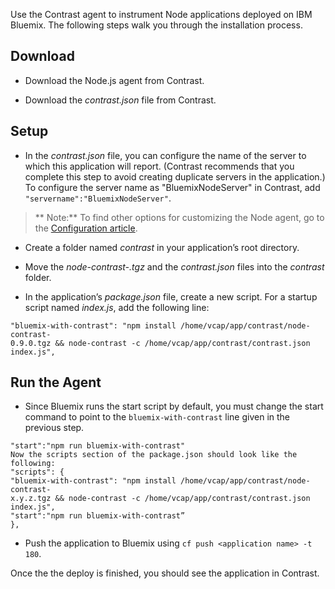 <!--
title: "Installation on Bluemix"
description: "Installing Bluemix for Node.js"
tags: "Bluemix NodeJS agent installation"
-->

Use the Contrast agent to instrument Node applications deployed on IBM Bluemix. The following steps walk you through the installation process.

## Download

* Download the Node.js agent from Contrast. 

* Download the *contrast.json* file from Contrast.

## Setup

* In the *contrast.json* file, you can configure the name of the server to which this application will report. (Contrast recommends that you complete this step to avoid creating duplicate servers in the application.) To configure the server name as "BluemixNodeServer" in Contrast, add ```"servername":"BluemixNodeServer"```.

> ** Note:** To find other options for customizing the Node agent, go to the [Configuration article](installation-node.html#node-config). 

* Create a folder named *contrast* in your application’s root directory.

* Move the *node-contrast-<version>.tgz* and the *contrast.json* files into the *contrast* folder.

* In the application’s *package.json* file, create a new script. For a startup script named *index.js*, add the following line:

```
"bluemix-with-contrast": "npm install /home/vcap/app/contrast/node-contrast-
0.9.0.tgz && node-contrast -c /home/vcap/app/contrast/contrast.json index.js",
```

## Run the Agent

* Since Bluemix runs the start script by default, you must change the start command to point to the ```bluemix-with-contrast``` line given in the previous step.

```
"start":"npm run bluemix-with-contrast"
Now the scripts section of the package.json should look like the following:
"scripts": {
"bluemix-with-contrast": "npm install /home/vcap/app/contrast/node-contrast-
x.y.z.tgz && node-contrast -c /home/vcap/app/contrast/contrast.json index.js",
"start":"npm run bluemix-with-contrast”
},
```

* Push the application to Bluemix using ```cf push <application name> -t 180```.

Once the the deploy is finished, you should see the application in Contrast.

